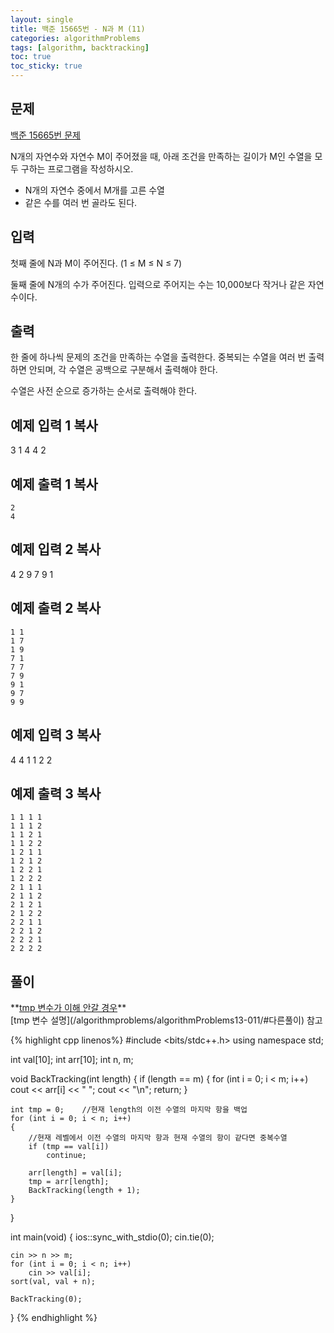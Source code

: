 ```yaml
---
layout: single
title: 백준 15665번 - N과 M (11)
categories: algorithmProblems
tags: [algorithm, backtracking]
toc: true
toc_sticky: true
---
```


## 문제
[백준 15665번 문제](https://www.acmicpc.net/problem/15665)

N개의 자연수와 자연수 M이 주어졌을 때, 아래 조건을 만족하는 길이가 M인 수열을 모두 구하는 프로그램을 작성하시오.

- N개의 자연수 중에서 M개를 고른 수열
- 같은 수를 여러 번 골라도 된다.

## 입력

첫째 줄에 N과 M이 주어진다. (1 ≤ M ≤ N ≤ 7)

둘째 줄에 N개의 수가 주어진다. 입력으로 주어지는 수는 10,000보다 작거나 같은 자연수이다.

## 출력

한 줄에 하나씩 문제의 조건을 만족하는 수열을 출력한다. 중복되는 수열을 여러 번 출력하면 안되며, 각 수열은 공백으로 구분해서 출력해야 한다.

수열은 사전 순으로 증가하는 순서로 출력해야 한다.

## 예제 입력 1 복사

3 1
4 4 2

## 예제 출력 1 복사
```
2
4
```

## 예제 입력 2 복사

4 2
9 7 9 1

## 예제 출력 2 복사
```
1 1
1 7
1 9
7 1
7 7
7 9
9 1
9 7
9 9
```

## 예제 입력 3 복사

4 4
1 1 2 2

## 예제 출력 3 복사
```
1 1 1 1
1 1 1 2
1 1 2 1
1 1 2 2
1 2 1 1
1 2 1 2
1 2 2 1
1 2 2 2
2 1 1 1
2 1 1 2
2 1 2 1
2 1 2 2
2 2 1 1
2 2 1 2
2 2 2 1
2 2 2 2
```
   
## 풀이

<div class="notice--warning" markdown="1">
**<u>tmp 변수가 이해 안갈 경우</u>** <br>
[tmp 변수 설명](/algorithmproblems/algorithmProblems13-011/#다른풀이) 참고
</div>

{% highlight cpp linenos%}
#include <bits/stdc++.h>
using namespace std;

int val[10];
int arr[10];
int n, m;

void BackTracking(int length)
{
	if (length == m)
	{
		for (int i = 0; i < m; i++)
			cout << arr[i] << " ";
		cout << "\n";
		return;
	}

	int tmp = 0;	//현재 length의 이전 수열의 마지막 항을 백업
	for (int i = 0; i < n; i++)
	{
		//현재 레벨에서 이전 수열의 마지막 항과 현재 수열의 항이 같다면 중복수열
		if (tmp == val[i])
			continue;

		arr[length] = val[i];
		tmp = arr[length];
		BackTracking(length + 1);
	}
}

int main(void) 
{
	ios::sync_with_stdio(0);
	cin.tie(0);

	cin >> n >> m;
	for (int i = 0; i < n; i++)
		cin >> val[i];
	sort(val, val + n);
	
	BackTracking(0);
}
{% endhighlight %}
